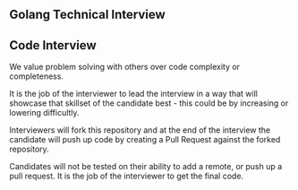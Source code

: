 ## Golang Technical Interview

## Code Interview 

We value problem solving with others over code complexity or completeness.

It is the job of the interviewer to lead the interview in a way that 
will showcase that skillset of the candidate best - this could be by
increasing or lowering difficultly.

Interviewers will fork this repository and at the end of the interview the
candidate will push up code by creating a Pull Request against the forked
repository. 

Candidates will not be tested on their ability to add a remote, or push up
a pull request. It is the job of the interviewer to get the final code.


